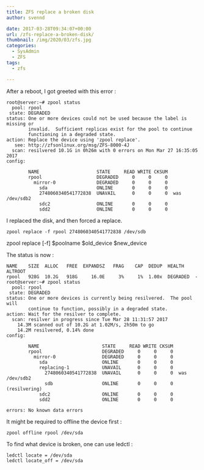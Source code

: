 ```yaml
---
title: ZFS replace a broken disk
author: svennd

date: 2017-03-28T09:34:07+00:00
url: /zfs-replace-a-broken-disk/
thumbnail: /img/2020/03/zfs.jpg
categories:
  - SysAdmin
  - ZFS
tags:
  - zfs

---
```

After a reboot, I got greeted with this error :

```
root@server:~# zpool status
  pool: rpool
 state: DEGRADED
status: One or more devices could not be used because the label is missing or
        invalid.  Sufficient replicas exist for the pool to continue
        functioning in a degraded state.
action: Replace the device using 'zpool replace'.
   see: http://zfsonlinux.org/msg/ZFS-8000-4J
  scan: resilvered 10.1G in 0h26m with 0 errors on Mon Mar 27 16:35:05 2017
config:

        NAME                     STATE     READ WRITE CKSUM
        rpool                    DEGRADED     0     0     0
          mirror-0               DEGRADED     0     0     0
            sda                  ONLINE       0     0     0
            2748060340541772838  UNAVAIL      0     0     0  was /dev/sdb2
            sdc2                 ONLINE       0     0     0
            sdd2                 ONLINE       0     0     0
```

I replaced the disk, and then forced a replace.

```zpool replace -f rpool 2748060340541772838 /dev/sdb```

zpool replace [-f] $poolname $old\_device $new\_device

The status is now :

```root@server:~# zpool list
NAME    SIZE  ALLOC   FREE  EXPANDSZ   FRAG    CAP  DEDUP  HEALTH  ALTROOT
rpool   928G  10.2G   918G     16.0E     3%     1%  1.00x  DEGRADED  -
root@server:~# zpool status
  pool: rpool
 state: DEGRADED
status: One or more devices is currently being resilvered.  The pool will
        continue to function, possibly in a degraded state.
action: Wait for the resilver to complete.
  scan: resilver in progress since Tue Mar 28 11:31:57 2017
    14.3M scanned out of 10.2G at 1.02M/s, 2h50m to go
    14.2M resilvered, 0.14% done
config:

        NAME                       STATE     READ WRITE CKSUM
        rpool                      DEGRADED     0     0     0
          mirror-0                 DEGRADED     0     0     0
            sda                    ONLINE       0     0     0
            replacing-1            UNAVAIL      0     0     0
              2748060340541772838  UNAVAIL      0     0     0  was /dev/sdb2
              sdb                  ONLINE       0     0     0  (resilvering)
            sdc2                   ONLINE       0     0     0
            sdd2                   ONLINE       0     0     0

errors: No known data errors
```

It might be required to offline the device first :
```
zpool offline rpool /dev/sda
```

To find what device is broken, one can use ledctl : 
```
ledctl locate = /dev/sda
ledctl locate_off = /dev/sda
```

&nbsp;
